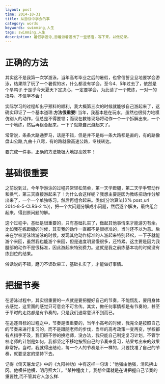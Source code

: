 ```yaml
---
layout: post
time: 2014-10-31
title: 从游泳中学会的事
category: words
keywords: swimming,人生
tags: swimming,人生
description: 暑假学游泳,游着游着游出了一些感悟，写下来，以做记录。
---
```


# 正确的方法

其实这不是我第一次学游泳，当年高考毕业之后的暑假，也曾信誓旦旦地要学会游泳，结果除了玩了一个暑假的水，什么都没有学会。至今4、5年过去了，依然是个旱鸭子.于是乎今天夏天下定决心，一定要学会，为此请了一个教练，一对一的指导，不信学不会！

实际学习的过程却出乎预料的顺利，我大概第三次的时候就能够自己游起来了，这确实印证了一个基本道理:**方法很重要!** 当年，我基本是在玩水，虽然也很努力地模仿别人的动作，但总是不得要领；而现在教练现场将动作一个一个拆解出来，一个一个地练，然后再组合起来，一下子就能自己游起来了。

常常说，条条大路通罗马，话是不错，但是并不是每一条大路都是直的，有的路像盘山公路,九曲十八弯，有的路就像高速公路，专线转达。

要完成一件事，正确的方法能极大地提高效率！

# 基础很重要

之前说到过，今年学游泳的过程异常轻松简单，第一天学蹬腿，第二天学手臂动作和换气，第三天直接游起来了！为什么会这样呢？我想主要是因为教练把动作分解出来了，一个一个单独练习，然后再组合起来。类似[分治算法]({% post_url 2014-8-5-CLRS-2 %})，把一个大问题分解成小问题，然后逐个解决，最终组合起来，得到原问题的解。

这个过程中，基础是很重要的，只有基础扎实了，做起其他事情来才能游刃有余。比如我在练蹬腿的时候，其实我的动作一直都不是很标准的，当时还不以为意。后来在学校游泳馆游泳的时候，发现其他动作标准的人游起来特别轻松，一下子就能游个来回，虽然我也能游个来回，但是速度明显慢很多，还特累。这主要是因为我腿部的动作不是很标准，因此游起来特别费力。这就是我之前练基本功的时候没有练到位的结果。

俗话说的不错，磨刀不误砍柴工，基础扎实了，才能做好事情。

# 把握节奏

在游泳过程中，其实很重要的一点就是要把握好自己的节奏，不能慌乱，要用身体去感觉，这里面的感觉只可意会不可言传。其实，做任何事情都是有节奏的，甚至于平时的走路都是有节奏的，只是我们通常意识不到而已。

在追逐目标的过程之中，节奏是很重要的，当年小高考的时候，我完全是按照自己的节奏来进行复习的，而不是跟随老师的步伐，当年的高考政策一变再变，学校都有点措手不及，我们班不停的换老师，没办法，我只能自己制定复习计划。不管学校老师的计划是如何，我都坚定不移地按照自己的节奏来复习，结果考出来的效果非常好。当时，我就得出结论，每一个人的节奏是不一样的，只要找准了自己的节奏，就要坚定的坚持下去。

记得《倚天屠龙记》中的《九阳神功》中有这样一句话："他强由他强，清风拂山冈。他横任他横，明月照大江。"某种程度上，我想金庸就是在讲把握自己节奏的重要性,而不管其它人怎么样.

